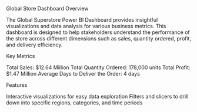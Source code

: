 Global Store Dashboard
Overview

The Global Superstore Power BI Dashboard provides insightful visualizations and data analysis for various business metrics. This dashboard is designed to help stakeholders understand the performance of the store across different dimensions such as sales, quantity ordered, profit, and delivery efficiency.

Key Metrics

Total Sales: $12.64 Million Total Quantity Ordered: 178,000 units Total Profit: $1.47 Million Average Days to Deliver the Order: 4 days

Features

Interactive visualizations for easy data exploration Filters and slicers to drill down into specific regions, categories, and time periods
